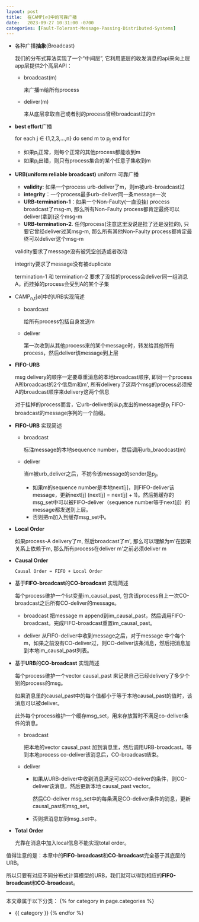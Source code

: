 ```yaml
---
layout: post
title:  在CAMP[∅]中的可靠广播
date:   2023-09-27 10:31:00 -0700
categories: [Fault-Tolerant-Message-Passing-Distributed-Systems]
---
```


+ 各种广播**抽象**(Broadcast)
  
  我们的分布式算法实现了一个“中间层”, 它利用底层的收发消息的api来向上层app层提供2个高层API：
  + broadcast(m)
  
    来广播m给所有process
  + deliver(m)
    
    来从底层拿取自己或者别的process曾经broadcast过的m

+ **best effort**广播
  
  for each j ∈ {1,2,3,...,n} do send m to p<sub>j</sub> end for
  
  + 如果p<sub>i</sub>正常，则每个正常的其他process都能收到m
  + 如果p<sub>i</sub>出错，则只有process集合的某个任意子集收到m

+ **URB(uniform reliable broadcast)** uniform 可靠广播
  + **validity**: 如果一个process urb-deliver了m，则m被urb-broadcast过
  + **integrity**：一个process最多urb-deliver同一条message一次
  + **URB-termination-1**：如果一个Non-Faulty(一直没挂) process broadcast了msg-m, 那么所有Non-Faulty process都肯定最终可以deliver(拿到)这个msg-m
  + **URB-termination-2**. 任何process(注意这里没说是挂了还是没挂的), 只要它曾经deliver过某msg-m, 那么所有其他Non-Faulty process都肯定最终可以deliver这个msg-m 

  validity要求了message没有被凭空创造或者改动

  integrity要求了message没有被duplicate

  termination-1 和 termination-2 要求了没挂的process会deliver同一组消息A，而挂掉的process会受到A的某个子集

+ CAMP<sub>n,t</sub>[∅]中的URB实现简述
  + boardcast
  
    给所有process包括自身发送m

  + deliver
  
    第一次收到从其他process来的某个message时，转发给其他所有process，然后deliver该message到上层

+ **FIFO-URB**
  
  msg delivery的顺序一定要尊重消息的本地broadcast顺序, 即同一个process A所broadcast的2个信息m和m', 所有delivery了这两个msg的process必须按A的broadcast顺序来delivery这两个信息

  对于挂掉的process而言，它urb-deliver的从p<sub>i</sub>发出的message是p<sub>i</sub> FIFO-broadcast的message序列的一个前缀。

+ **FIFO-URB** 实现简述
  + broadcast
    
    标注message的本地sequence number，然后调用urb_braodcast(m)
  + deliver
    
    当m被urb_deliver之后，不妨令该message的sender是p<sub>j</sub>。
    + 如果m的sequence number是本地next[j]，则FIFO-deliver该message，更新next[j] (next[j] = next[j] + 1)。然后把缓存的msg_set中可以被FIFO-deliver（sequence number等于next[j]）的message都发送到上层。
    + 否则把m加入到缓存msg_set中。

+ **Local Order** 
  
  如果process-A delivery了m, 然后broadcast了m', 那么可以理解为m'在因果关系上依赖于m, 那么所有process在deliver m'之前必须deliver m

+ **Causal Order**
  
  ```
  Causal Order = FIFO + Local Order
  ```

+ 基于**FIFO-broadcast**的**CO-broadcast** 实现简述
  
  每个process维护一个list变量im_causal_past, 包含该process自上一次CO-broadcast之后所有CO-deliver的message。

  + broadcast
    把message m append到im_causal_past，然后调用FIFO-broadcast。完成FIFO-broadcast重置im_causal_past。

  + deliver
    从FIFO-deliver中收到message之后，对于message 中个每个m，如果之前没有CO-deliver过，则CO-deliver该条消息，然后把消息加到本地im_causal_past列表。

+ 基于**URB**的**CO-broadcast** 实现简述

  每个process维护一个vector causal_past 来记录自己已经delivery了多少个别的process的msg。
  
  如果消息里的causal_past中的每个值都小于等于本地causal_past的值时，该消息可以被deliver。

  此外每个process维护一个缓存msg_set，用来存放暂时不满足co-deliver条件的消息。
  
  + broadcast

    把本地的vector causal_past 加到消息里，然后调用URB-broadcast。等到本地process co-deliver该消息后，CO-broadcast结束。

  + deliver
    
    + 如果从URB-deliver中收到消息满足可以CO-deliver的条件，则CO-deliver该消息，然后更新本地 causal_past vector。
      
      然后CO-deliver msg_set中的每条满足CO-deliver条件的消息，更新causal_past和msg_set。

    + 否则把消息加到msg_set中。

+ **Total Order**

  光靠在消息中加入local信息不能实现total order。

值得注意的是：本章中的**FIFO-broadcast**和**CO-broadcast**完全基于其底层的URB。

所以只要有对应不同分布式计算模型的URB，我们就可以得到相应的**FIFO-broadcast**和**CO-broadcast**。


---
本文章属于以下分类：
{% for category in page.categories %}
- {{ category }}
{% endfor %}